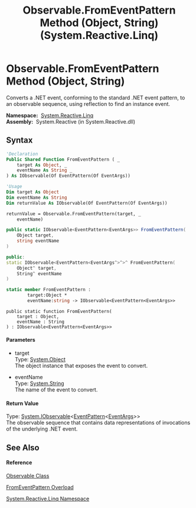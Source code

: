 ﻿---
title: Observable.FromEventPattern Method (Object, String) (System.Reactive.Linq)
TOCTitle: FromEventPattern Method (Object, String)
ms:assetid: M:System.Reactive.Linq.Observable.FromEventPattern(System.Object,System.String)
ms:mtpsurl: https://msdn.microsoft.com/en-us/library/system.reactive.linq.observable.fromeventpattern(v=VS.103)
ms:contentKeyID: 36068841
ms.date: 06/28/2011
mtps_version: v=VS.103
dev_langs:
- vb
- csharp
- c++
- fsharp
- jscript
---

# Observable.FromEventPattern Method (Object, String)

Converts a .NET event, conforming to the standard .NET event pattern, to an observable sequence, using reflection to find an instance event.

**Namespace:**  [System.Reactive.Linq](hh211929\(v=vs.103\).md)  
**Assembly:**  System.Reactive (in System.Reactive.dll)

## Syntax

``` vb
'Declaration
Public Shared Function FromEventPattern ( _
    target As Object, _
    eventName As String _
) As IObservable(Of EventPattern(Of EventArgs))
```

``` vb
'Usage
Dim target As Object
Dim eventName As String
Dim returnValue As IObservable(Of EventPattern(Of EventArgs))

returnValue = Observable.FromEventPattern(target, _
    eventName)
```

``` csharp
public static IObservable<EventPattern<EventArgs>> FromEventPattern(
    Object target,
    string eventName
)
```

``` c++
public:
static IObservable<EventPattern<EventArgs^>^>^ FromEventPattern(
    Object^ target, 
    String^ eventName
)
```

``` fsharp
static member FromEventPattern : 
        target:Object * 
        eventName:string -> IObservable<EventPattern<EventArgs>> 
```

``` jscript
public static function FromEventPattern(
    target : Object, 
    eventName : String
) : IObservable<EventPattern<EventArgs>>
```

#### Parameters

  - target  
    Type: [System.Object](https://msdn.microsoft.com/en-us/library/e5kfa45b)  
    The object instance that exposes the event to convert.  

<!-- end list -->

  - eventName  
    Type: [System.String](https://msdn.microsoft.com/en-us/library/s1wwdcbf)  
    The name of the event to convert.  

#### Return Value

Type: [System.IObservable](https://msdn.microsoft.com/en-us/library/Dd990377)\<[EventPattern](hh229009\(v=vs.103\).md)\<[EventArgs](https://msdn.microsoft.com/en-us/library/118wxtk3)\>\>  
The observable sequence that contains data representations of invocations of the underlying .NET event.  

## See Also

#### Reference

[Observable Class](hh244252\(v=vs.103\).md)

[FromEventPattern Overload](hh211984\(v=vs.103\).md)

[System.Reactive.Linq Namespace](hh211929\(v=vs.103\).md)

